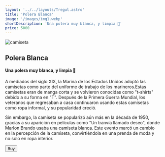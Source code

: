 ```yaml
---
layout: '../../layouts/Tregul.astro'
title: 'Polera Blanca'
image: '/images/img1.webp'
shortDescription: 'Una polera muy blanca, y limpia 🎱'
price: 5000
---
```


<section transition:animate="slide"  class='flex gap-7 justify-center items-center flex-wrap text-white px-8% py-20'>
   <img class='rounded-xl' src="/images/img1.webp" alt="camiseta" />
   <div class='flex flex-col gap-4'>
   <h2 class='text-transparent bg-clip-text bg-gradient-to-br from-indigo-600 from-10% via-primary via-30% to-green-600 font-semibold'>Polera Blanca</h2>
   <h4>Una polera muy blanca, y limpia 🎱</h4>
   <p class='max-w-md'>A mediados del siglo XIX, la Marina de los Estados Unidos adoptó las camisetas como parte del uniforme de trabajo de los marineros.Estas camisetas eran de manga corta y se volvieron conocidas como "t-shirts" debido a su forma en "T". Después de la Primera Guerra Mundial, los veteranos que regresaban a casa continuaron usando estas camisetas como ropa informal, y su popularidad creció.
   </p>
   <p class='max-w-md'>Sin embargo, la camiseta se popularizó aún más en la década de 1950, gracias a su aparición en películas como "Un tranvía llamado deseo", donde Marlon Brando usaba una camiseta blanca. Este evento marcó un cambio en la percepción de la camiseta, convirtiéndola en una prenda de moda y no solo en ropa interior.</p>
   <button class='w-20 h-7 border-gray-50 border-2 rounded-md flex justify-center items-center hover:bg-blue-900 transition'>Buy</button>
   </div>
</section>
